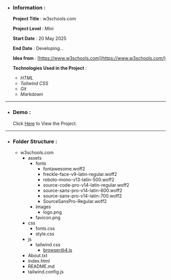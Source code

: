 - ### Information :

  **Project Title** : w3schools.com

  **Project Level** : Mini

  **Start Date** : 20 May 2025

  **End Date** : Developing...

  **Idea from** : [https://www.w3schools.com](https://www.w3schools.com/)

  **Technologies Used in the Project** :

  - _HTML_
  - _Tailwind CSS_
  - _Git_
  - _Markdown_

---

- ### Demo :

  Click [Here](https://hojjatgholamzadeh1997.github.io/w3schools.com/) to View the Project.

---

- ### Folder Structure :

  - w3schools.com
    - assets
      - fonts
        - fontawesome.woff2
        - freckle-face-v9-latin-regular.woff2
        - roboto-mono-v13-latin-500.woff2
        - source-code-pro-v14-latin-regular.woff2
        - source-sans-pro-v14-latin-600.woff2
        - source-sans-pro-v14-latin-700.woff2
        - SourceSansPro-Regular.woff2
      - images
        - logo.png
      - favicon.png
    - css
      - fonts.css
      - style.css
    - js
      - tailwind css
        - browser@4.js
    - About.txt
    - index.html
    - README.md
    - tailwind.config.js

